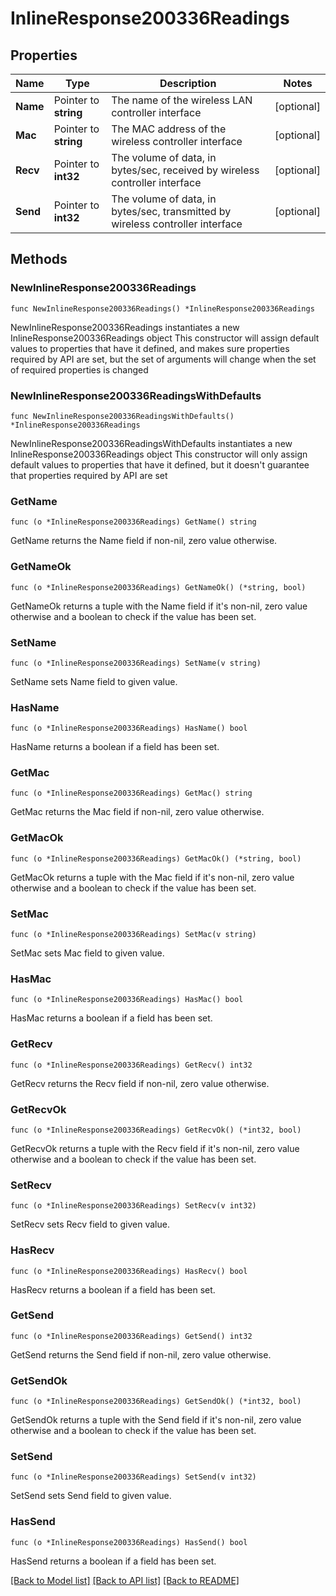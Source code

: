 # InlineResponse200336Readings

## Properties

Name | Type | Description | Notes
------------ | ------------- | ------------- | -------------
**Name** | Pointer to **string** | The name of the wireless LAN controller interface | [optional] 
**Mac** | Pointer to **string** | The MAC address of the wireless controller interface | [optional] 
**Recv** | Pointer to **int32** | The volume of data, in bytes/sec, received by wireless controller interface | [optional] 
**Send** | Pointer to **int32** | The volume of data, in bytes/sec, transmitted by wireless controller interface | [optional] 

## Methods

### NewInlineResponse200336Readings

`func NewInlineResponse200336Readings() *InlineResponse200336Readings`

NewInlineResponse200336Readings instantiates a new InlineResponse200336Readings object
This constructor will assign default values to properties that have it defined,
and makes sure properties required by API are set, but the set of arguments
will change when the set of required properties is changed

### NewInlineResponse200336ReadingsWithDefaults

`func NewInlineResponse200336ReadingsWithDefaults() *InlineResponse200336Readings`

NewInlineResponse200336ReadingsWithDefaults instantiates a new InlineResponse200336Readings object
This constructor will only assign default values to properties that have it defined,
but it doesn't guarantee that properties required by API are set

### GetName

`func (o *InlineResponse200336Readings) GetName() string`

GetName returns the Name field if non-nil, zero value otherwise.

### GetNameOk

`func (o *InlineResponse200336Readings) GetNameOk() (*string, bool)`

GetNameOk returns a tuple with the Name field if it's non-nil, zero value otherwise
and a boolean to check if the value has been set.

### SetName

`func (o *InlineResponse200336Readings) SetName(v string)`

SetName sets Name field to given value.

### HasName

`func (o *InlineResponse200336Readings) HasName() bool`

HasName returns a boolean if a field has been set.

### GetMac

`func (o *InlineResponse200336Readings) GetMac() string`

GetMac returns the Mac field if non-nil, zero value otherwise.

### GetMacOk

`func (o *InlineResponse200336Readings) GetMacOk() (*string, bool)`

GetMacOk returns a tuple with the Mac field if it's non-nil, zero value otherwise
and a boolean to check if the value has been set.

### SetMac

`func (o *InlineResponse200336Readings) SetMac(v string)`

SetMac sets Mac field to given value.

### HasMac

`func (o *InlineResponse200336Readings) HasMac() bool`

HasMac returns a boolean if a field has been set.

### GetRecv

`func (o *InlineResponse200336Readings) GetRecv() int32`

GetRecv returns the Recv field if non-nil, zero value otherwise.

### GetRecvOk

`func (o *InlineResponse200336Readings) GetRecvOk() (*int32, bool)`

GetRecvOk returns a tuple with the Recv field if it's non-nil, zero value otherwise
and a boolean to check if the value has been set.

### SetRecv

`func (o *InlineResponse200336Readings) SetRecv(v int32)`

SetRecv sets Recv field to given value.

### HasRecv

`func (o *InlineResponse200336Readings) HasRecv() bool`

HasRecv returns a boolean if a field has been set.

### GetSend

`func (o *InlineResponse200336Readings) GetSend() int32`

GetSend returns the Send field if non-nil, zero value otherwise.

### GetSendOk

`func (o *InlineResponse200336Readings) GetSendOk() (*int32, bool)`

GetSendOk returns a tuple with the Send field if it's non-nil, zero value otherwise
and a boolean to check if the value has been set.

### SetSend

`func (o *InlineResponse200336Readings) SetSend(v int32)`

SetSend sets Send field to given value.

### HasSend

`func (o *InlineResponse200336Readings) HasSend() bool`

HasSend returns a boolean if a field has been set.


[[Back to Model list]](../README.md#documentation-for-models) [[Back to API list]](../README.md#documentation-for-api-endpoints) [[Back to README]](../README.md)


